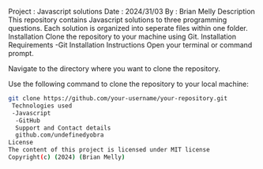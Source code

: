 Project : Javascript solutions
Date : 2024/31/03
By : Brian Melly
Description
 This repository contains Javascript solutions to three programming questions. Each solution is organized into seperate files within one folder.
 Installation
 Clone the repository to your machine using Git.
Installation Requirements
   -Git
Installation Instructions
  Open your terminal or command prompt.

 Navigate to the directory where you want to clone the repository.

 Use the following command to clone the repository to your local machine:

```bash
git clone https://github.com/your-username/your-repository.git
 Technologies used
 -Javascript
  -GitHub
  Support and Contact details
  github.com/undefinedyobra
License
The content of this project is licensed under MIT license
Copyright(c) (2024) (Brian Melly)
